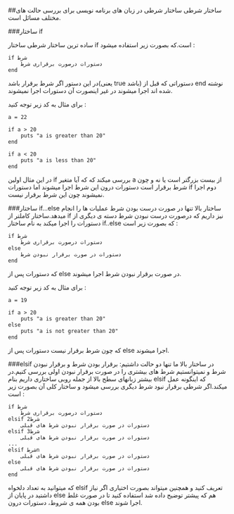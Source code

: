 ##ساختار شرطی
ساختار شرطی در زبان های برنامه نویسی برای بررسی حالت های مختلف مسائل است.

###ساختار if

ساده ترین ساختار شرطی ساختار if است.که بصورت زیر استفاده میشود :
```
if شرط
    دستورات درصورت برقراری شرط
end
```
در این دستور اگر شرط برقرار باشد(یعنی true باشد) دستوراتی که قبل از end نوشته شده اند اجرا میشوند در غیر اینصورت آن دستورات اجرا نمیشوند.

برای مثال به کد زیر توجه کنید :
```
a = 22

if a > 20
    puts "a is greater than 20"
end

if a < 20
    puts "a is less than 20"
end
```
در این مثال اولین if بررسی میکند که که آیا متغیر a از بیست بزرگتر است یا نه و چون شرط برقرار است دستورات درون این شرط اجرا میشوند اما دستورات if  دوم اجرا نمیشوند چون این شرط برقرار نیست.


###ساختار if...else
ساختار بالا تنها در صورت درست بودن شرط عملیات ها را انجام میدهد.ساختار کاملتر از if نیز داریم که درصورت درست نبودن شرط دسته ی دیگری از دستورات را اجرا میکند به نام ساختار if..else که بصورت زیر است :
```
if شرط
    دستورات درصورت برقراری شرط
else
    دستورات در صورت برقرار نبودن شرط
end
```
که دستورات پس از else در صورت برقرار نبودن شرط اجرا میشوند.

برای مثال به کد زیر توجه کنید :
```
a = 19

if a > 20
    puts "a is greater than 20"
else
    puts "a is not greater than 20"
end
```

که چون شرط برقرار نیست دستورات پس از else اجرا میشوند.

###elsif
در ساختار بالا ما تنها دو حالت داشتیم: برقرار بودن شرط و برقرار نبودن شرط و نمیتوانستیم شرط های بیشتری را در صورت برقرار نبودن اولی بررسی کنیم.در بیشتر زبانهای سطح بالا از جمله روبی ساختاری داریم بنام elsif که اینگونه عمل میکند.اگر شرطی برقرار نبود شرط دیگری بررسی میشود و ساختار کلی آن بصورت زیر است :
```
if شرط
    دستورات درصورت برقراری شرط
elsif شرط2
    دستورات در صورت برقرار نبودن شرط های قبلی
elsif شرط3
    دستورات در صورت برقرار نبودن شرط های قبلی
...
elsif شرطn
    دستورات در صورت برقرار نبودن شرط های قبلی
else
    دستورات در صورت برقرار نبودن شرط های قبلی
end
```
که میتوانید به تعداد دلخواه elsif تعریف کنید و همچنین میتواند بصورت اختیاری اگر نیاز داشتید در پایان از else هم که پیشتر توضیح داده شد استفاده کنید تا در صورت غلط بودن همه ی شروط، دستورات درون else اجرا شوند.